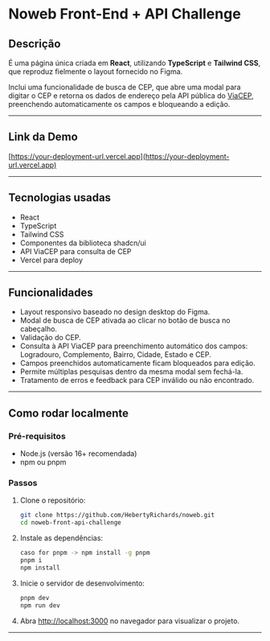 
# Noweb Front-End + API Challenge

## Descrição

É uma página única criada em **React**, utilizando **TypeScript** e **Tailwind CSS**, que reproduz fielmente o layout fornecido no Figma.

Inclui uma funcionalidade de busca de CEP, que abre uma modal para digitar o CEP e retorna os dados de endereço pela API pública do [ViaCEP](https://viacep.com.br), preenchendo automaticamente os campos e bloqueando a edição.

---

## Link da Demo

[https://your-deployment-url.vercel.app](https://your-deployment-url.vercel.app)

---

## Tecnologias usadas

- React
- TypeScript
- Tailwind CSS
- Componentes da biblioteca shadcn/ui
- API ViaCEP para consulta de CEP
- Vercel para deploy

---

## Funcionalidades

- Layout responsivo baseado no design desktop do Figma.
- Modal de busca de CEP ativada ao clicar no botão de busca no cabeçalho.
- Validação do CEP.
- Consulta à API ViaCEP para preenchimento automático dos campos: Logradouro, Complemento, Bairro, Cidade, Estado e CEP.
- Campos preenchidos automaticamente ficam bloqueados para edição.
- Permite múltiplas pesquisas dentro da mesma modal sem fechá-la.
- Tratamento de erros e feedback para CEP inválido ou não encontrado.

---

## Como rodar localmente

### Pré-requisitos

- Node.js (versão 16+ recomendada)
- npm ou pnpm

### Passos

1. Clone o repositório:
   ```bash
   git clone https://github.com/HebertyRichards/noweb.git
   cd noweb-front-api-challenge
   ```

2. Instale as dependências:
   ```bash
   caso for pnpm -> npm install -g pnpm
   pnpm i 
   npm install
   ```

3. Inicie o servidor de desenvolvimento:
   ```bash
   pnpm dev
   npm run dev
   ```

4. Abra [http://localhost:3000](http://localhost:3000) no navegador para visualizar o projeto.

---

